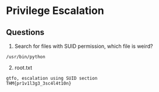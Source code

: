 # Privilege Escalation

## Questions
1. Search for files with SUID permission, which file is weird?
```
/usr/bin/python
```

2. root.txt
```
gtfo, escalation using SUID section
THM{pr1v1l3g3_3sc4l4t10n}
```